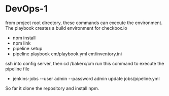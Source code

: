 # DevOps-1

from project root directory, these commands can execute the environment. The playbook creates a build environment for checkbox.io
- npm install
- npm link
- pipeline setup
- pipeline playbook cm/playbook.yml cm/inventory.ini

ssh into config server, then cd /bakerx/cm run this command to execute the pipeline file
- jenkins-jobs --user admin --password admin update jobs/pipeline.yml 

So far it clone the repository and install npm.
